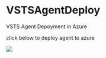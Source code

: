 # VSTSAgentDeploy
VSTS Agent Depoyment in Azure


click below to deploy agent to azure


<a href="https://portal.azure.com/#create/Microsoft.Template/uri/https%3A%2F%2Fraw.githubusercontent.com%2Feamonnk%2FVSTSAgentDeploy%2Fmaster%2FVSTSAgentDeploytoAzure3.json" target="_blank">
    <img src="http://azuredeploy.net/deploybutton.png"/>
</a>
